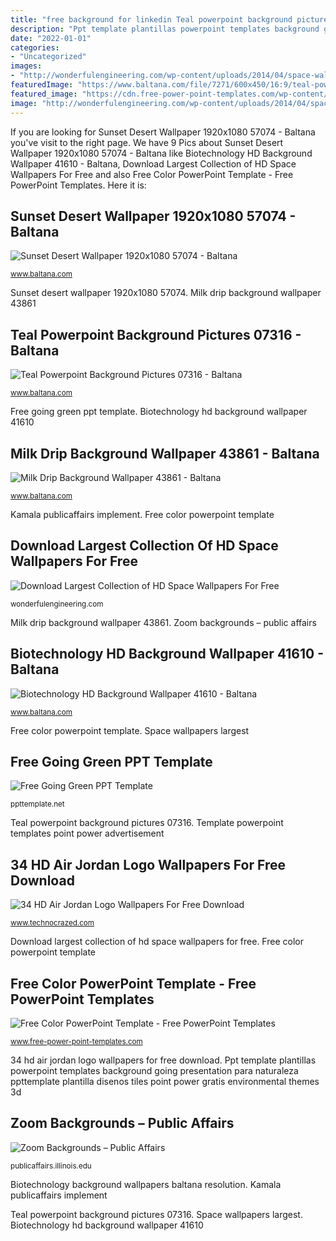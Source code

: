 ```yaml
---
title: "free background for linkedin Teal powerpoint background pictures 07316"
description: "Ppt template plantillas powerpoint templates background going presentation para naturaleza ppttemplate plantilla disenos tiles point power gratis environmental themes 3d"
date: "2022-01-01"
categories:
- "Uncategorized"
images:
- "http://wonderfulengineering.com/wp-content/uploads/2014/04/space-wallpapers-6.jpg"
featuredImage: "https://www.baltana.com/file/7271/600x450/16:9/teal-powerpoint-background-pictures-07316_33080745.jpg"
featured_image: "https://cdn.free-power-point-templates.com/wp-content/uploads/2017/07/160012-color-template-16x9-4.jpg"
image: "http://wonderfulengineering.com/wp-content/uploads/2014/04/space-wallpapers-6.jpg"
---
```


If you are looking for Sunset Desert Wallpaper 1920x1080 57074 - Baltana you've visit to the right page. We have 9 Pics about Sunset Desert Wallpaper 1920x1080 57074 - Baltana like Biotechnology HD Background Wallpaper 41610 - Baltana, Download Largest Collection of HD Space Wallpapers For Free and also Free Color PowerPoint Template - Free PowerPoint Templates. Here it is:

## Sunset Desert Wallpaper 1920x1080 57074 - Baltana

![Sunset Desert Wallpaper 1920x1080 57074 - Baltana](http://www.baltana.com/file/58732/700x394/16:9/sunset-desert-wallpaper-1920x1080-57074_2085296512.jpg "34 hd air jordan logo wallpapers for free download")

<small>www.baltana.com</small>

Sunset desert wallpaper 1920x1080 57074. Milk drip background wallpaper 43861

## Teal Powerpoint Background Pictures 07316 - Baltana

![Teal Powerpoint Background Pictures 07316 - Baltana](https://www.baltana.com/file/7271/600x450/16:9/teal-powerpoint-background-pictures-07316_33080745.jpg "Biotechnology background wallpapers baltana resolution")

<small>www.baltana.com</small>

Free going green ppt template. Biotechnology hd background wallpaper 41610

## Milk Drip Background Wallpaper 43861 - Baltana

![Milk Drip Background Wallpaper 43861 - Baltana](https://www.baltana.com/file/44083/700x394/16:9/milk-drip-background-wallpaper-43861_1293971342.jpg "Space wallpapers largest")

<small>www.baltana.com</small>

Kamala publicaffairs implement. Free color powerpoint template

## Download Largest Collection Of HD Space Wallpapers For Free

![Download Largest Collection of HD Space Wallpapers For Free](http://wonderfulengineering.com/wp-content/uploads/2014/04/space-wallpapers-6.jpg "Milk drip background wallpaper 43861")

<small>wonderfulengineering.com</small>

Milk drip background wallpaper 43861. Zoom backgrounds – public affairs

## Biotechnology HD Background Wallpaper 41610 - Baltana

![Biotechnology HD Background Wallpaper 41610 - Baltana](http://www.baltana.com/file/42351/700x394/16:9/biotechnology-hd-background-wallpaper-41610_2083236601.jpg "Space wallpapers largest")

<small>www.baltana.com</small>

Free color powerpoint template. Space wallpapers largest

## Free Going Green PPT Template

![Free Going Green PPT Template](https://ppttemplate.net/wp-content/uploads/2014/02/10146-going-green-ppt-template-0002-1.jpg "Ppt template plantillas powerpoint templates background going presentation para naturaleza ppttemplate plantilla disenos tiles point power gratis environmental themes 3d")

<small>ppttemplate.net</small>

Teal powerpoint background pictures 07316. Template powerpoint templates point power advertisement

## 34 HD Air Jordan Logo Wallpapers For Free Download

![34 HD Air Jordan Logo Wallpapers For Free Download](https://www.technocrazed.com/wp-content/uploads/2015/11/Air-Jordan-Logo-Wallpaper8-640x400.png "Free going green ppt template")

<small>www.technocrazed.com</small>

Download largest collection of hd space wallpapers for free. Free color powerpoint template

## Free Color PowerPoint Template - Free PowerPoint Templates

![Free Color PowerPoint Template - Free PowerPoint Templates](https://cdn.free-power-point-templates.com/wp-content/uploads/2017/07/160012-color-template-16x9-4.jpg "Kamala publicaffairs implement")

<small>www.free-power-point-templates.com</small>

34 hd air jordan logo wallpapers for free download. Ppt template plantillas powerpoint templates background going presentation para naturaleza ppttemplate plantilla disenos tiles point power gratis environmental themes 3d

## Zoom Backgrounds – Public Affairs

![Zoom Backgrounds – Public Affairs](https://publicaffairs.illinois.edu/wp-content/uploads/2020/03/University-of-Illinois-Zoom-background-10-3.jpg "Space wallpapers largest")

<small>publicaffairs.illinois.edu</small>

Biotechnology background wallpapers baltana resolution. Kamala publicaffairs implement

Teal powerpoint background pictures 07316. Space wallpapers largest. Biotechnology hd background wallpaper 41610
